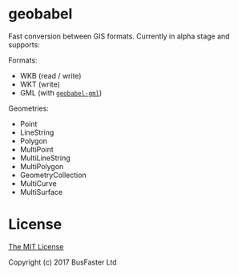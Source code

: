 geobabel
========

Fast conversion between GIS formats. Currently in alpha stage and supports:

Formats:

- WKB (read / write)
- WKT (write)
- GML (with [`geobabel-gml`](https://github.com/charto/geobabel-gml))

Geometries:

- Point
- LineString
- Polygon
- MultiPoint
- MultiLineString
- MultiPolygon
- GeometryCollection
- MultiCurve
- MultiSurface

License
=======

[The MIT License](https://raw.githubusercontent.com/charto/geobabel/master/LICENSE)

Copyright (c) 2017 BusFaster Ltd
